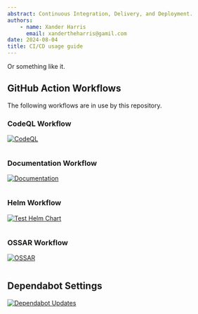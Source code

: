 ```yaml
---
abstract: Continuous Integration, Delivery, and Deployment.
authors:
    - name: Xander Harris
      email: xandertheharris@gamil.com
date: 2024-08-04
title: CI/CD usage guide
---
```


Or something like it.

## GitHub Action Workflows

The following workflows are in use by this repository.

### CodeQL Workflow

[![CodeQL](https://github.com/edwardtheharris/helm-monero-node/actions/workflows/codeql.yml/badge.svg)](https://github.com/edwardtheharris/helm-monero-node/actions/workflows/codeql.yml)

```{autoyaml} .github/workflows/codeql.yml
```

### Documentation Workflow

[![Documentation](https://github.com/edwardtheharris/helm-monero-node/actions/workflows/documentation.yml/badge.svg)](https://github.com/edwardtheharris/helm-monero-node/actions/workflows/documentation.yml)

```{autoyaml} .github/workflows/documentation.yml
```

### Helm Workflow

[![Test Helm Chart](https://github.com/edwardtheharris/helm-monero-node/actions/workflows/helm.yml/badge.svg)](https://github.com/edwardtheharris/helm-monero-node/actions/workflows/helm.yml)

```{autoyaml} .github/workflows/helm.yml
```

### OSSAR Workflow

[![OSSAR](https://github.com/edwardtheharris/helm-monero-node/actions/workflows/ossar.yml/badge.svg)](https://github.com/edwardtheharris/helm-monero-node/actions/workflows/ossar.yml)

```{autoyaml} .github/workflows/ossar.yml
```

## Dependabot Settings

[![Dependabot Updates](https://github.com/edwardtheharris/helm-monero-node/actions/workflows/dependabot/dependabot-updates/badge.svg)](https://github.com/edwardtheharris/helm-monero-node/actions/workflows/dependabot/dependabot-updates)

```{autoyaml} .github/dependabot.yml
```
